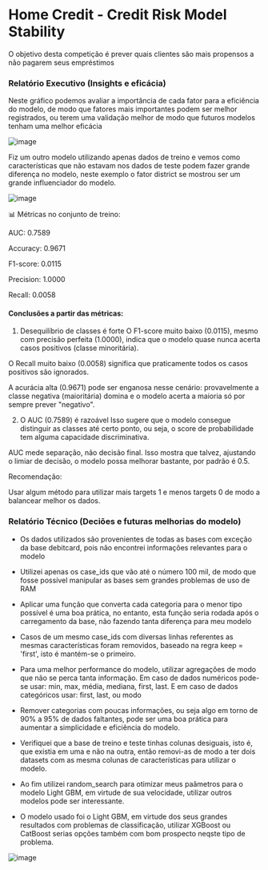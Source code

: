 # Home Credit - Credit Risk Model Stability
O objetivo desta competição é prever quais clientes são mais propensos a não pagarem seus empréstimos

### Relatório Executivo (Insights e eficácia)
Neste gráfico podemos avaliar a importância de cada fator para a eficiência do modelo, de modo que fatores mais importantes podem ser melhor registrados, ou terem uma validação melhor de modo que futuros modelos tenham uma melhor eficácia

![image](https://github.com/user-attachments/assets/e3ed2f09-76e5-4dbd-96e8-25136d6e7b77)

Fiz um outro modelo utilizando apenas dados de treino e vemos como características que não estavam nos dados de teste podem fazer grande diferença no modelo, neste exemplo o fator district se mostrou ser um grande influenciador do modelo.

![image](https://github.com/user-attachments/assets/6e326859-d812-4df7-a7f3-3f00c6206a0b)


📊 Métricas no conjunto de treino:

AUC: 0.7589

Accuracy: 0.9671

F1-score: 0.0115

Precision: 1.0000

Recall: 0.0058

#### Conclusões a partir das métricas:

1. Desequilíbrio de classes é forte
O F1-score muito baixo (0.0115), mesmo com precisão perfeita (1.0000), indica que o modelo quase nunca acerta casos positivos (classe minoritária).

O Recall muito baixo (0.0058) significa que praticamente todos os casos positivos são ignorados.

A acurácia alta (0.9671) pode ser enganosa nesse cenário: provavelmente a classe negativa (maioritária) domina e o modelo acerta a maioria só por sempre prever "negativo".

2. O AUC (0.7589) é razoável
Isso sugere que o modelo consegue distinguir as classes até certo ponto, ou seja, o score de probabilidade tem alguma capacidade discriminativa.

AUC mede separação, não decisão final. Isso mostra que talvez, ajustando o limiar de decisão, o modelo possa melhorar bastante, por padrão é 0.5.

Recomendação:

Usar algum método para utilizar mais targets 1 e menos targets 0 de modo a balancear melhor os dados.



### Relatório Técnico (Deciões e futuras melhorias do modelo)

- Os dados utilizados são provenientes de todas as bases com exceção da base debitcard, pois não encontrei informações relevantes para o modelo

- Utilizei apenas os case_ids que vão até o número 100 mil, de modo que fosse possível manipular as bases sem grandes problemas de uso de RAM

- Aplicar uma função que converta cada categoria para o menor tipo possível é uma boa prática, no entanto, esta função seria rodada após o carregamento da base, não fazendo tanta diferença para meu modelo

- Casos de um mesmo case_ids com diversas linhas referentes as mesmas características foram removidos, baseado na regra keep = 'first', isto é mantém-se o primeiro.

- Para uma melhor performance do modelo, utilizar agregações de modo que não se perca tanta informação. Em caso de dados numéricos pode-se usar: min, max, média, mediana, first, last.
  E em caso de dados categóricos usar: first, last, ou modo

- Remover categorias com poucas informações, ou seja algo em torno de 90% a 95% de dados faltantes, pode ser uma boa prática para aumentar a simplicidade e eficiência do modelo.

- Verifiquei que a base de treino e teste tinhas colunas desiguais, isto é, que existia em uma e não na outra, então removi-as de modo a ter dois datasets com as mesma colunas de características para utilizar o modelo.

- Ao fim utilizei random_search para otimizar meus paâmetros para o modelo Light GBM, em virtude de sua velocidade, utilizar outros modelos pode ser interessante.

- O modelo usado foi o Light GBM, em virtude dos seus grandes resultados com problemas de classificação, utilizar XGBoost ou CatBoost serias opções também com bom prospecto neqste tipo de problema.




![image](https://github.com/user-attachments/assets/e0662042-1f06-4fd5-a450-f67711534f1d)

